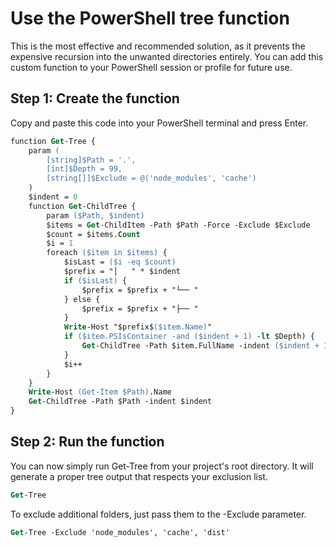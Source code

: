 # Use the PowerShell tree function

This is the most effective and recommended solution, as it prevents the expensive recursion into the unwanted directories entirely. You can add this custom function to your PowerShell session or profile for future use. 

## Step 1: Create the function
Copy and paste this code into your PowerShell terminal and press Enter. 

```ps
function Get-Tree {
    param (
        [string]$Path = '.',
        [int]$Depth = 99,
        [string[]]$Exclude = @('node_modules', 'cache')
    )
    $indent = 0
    function Get-ChildTree {
        param ($Path, $indent)
        $items = Get-ChildItem -Path $Path -Force -Exclude $Exclude
        $count = $items.Count
        $i = 1
        foreach ($item in $items) {
            $isLast = ($i -eq $count)
            $prefix = "│   " * $indent
            if ($isLast) {
                $prefix = $prefix + "└── "
            } else {
                $prefix = $prefix + "├── "
            }
            Write-Host "$prefix$($item.Name)"
            if ($item.PSIsContainer -and ($indent + 1) -lt $Depth) {
                Get-ChildTree -Path $item.FullName -indent ($indent + 1)
            }
            $i++
        }
    }
    Write-Host (Get-Item $Path).Name
    Get-ChildTree -Path $Path -indent $indent
}
```

## Step 2: Run the function

You can now simply run Get-Tree from your project's root directory. It will generate a proper tree output that respects your exclusion list.

```ps
Get-Tree
```

To exclude additional folders, just pass them to the -Exclude parameter.

```ps
Get-Tree -Exclude 'node_modules', 'cache', 'dist'
```
